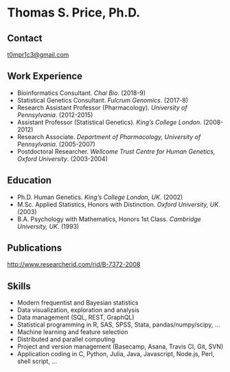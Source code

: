 # Thomas S. Price, Ph.D.

## Contact

t0mpr1c3@gmail.com

## Work Experience

* Bioinformatics Consultant. _Chai Bio_. (2018-9)
* Statistical Genetics Consultant. _Fulcrum Genomics_. (2017-8)
* Research Assistant Professor (Pharmacology). _University of Pennsylvania_. (2012-2015)
* Assistant Professor (Statistical Genetics). _King’s College London_. (2008-2012)
* Research Associate. _Department of Pharmacology, University of Pennsylvania_. (2005-2007)
* Postdoctoral Researcher. _Wellcome Trust Centre for Human Genetics, Oxford University_. (2003-2004)

## Education

* Ph.D.	Human Genetics. _King’s College London, UK_. (2002)
* M.Sc.	Applied Statistics, Honors with Distinction. _Oxford University, UK_. (2003)
* B.A.	Psychology with Mathematics, Honors 1st Class. _Cambridge University, UK_. (1993)

## Publications

http://www.researcherid.com/rid/B-7372-2008

## Skills

* Modern frequentist and Bayesian statistics
* Data visualization, exploration and analysis
* Data management (SQL, REST, GraphQL)
* Statistical programming in R, SAS, SPSS, Stata, pandas/numpy/scipy, …
* Machine learning and feature selection
* Distributed and parallel computing
* Project and version management (Basecamp, Asana, Travis CI, Git, SVN)
* Application coding in C, Python, Julia, Java, Javascript, Node.js, Perl, shell script, …
